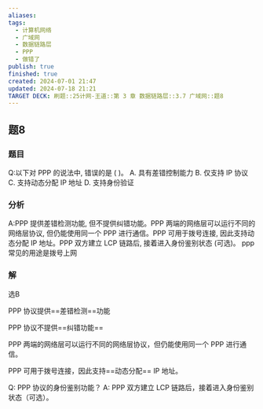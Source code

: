 ```yaml
---
aliases: 
tags:
  - 计算机网络
  - 广域网
  - 数据链路层
  - PPP
  - 做错了
publish: true
finished: true
created: 2024-07-01 21:47
updated: 2024-07-18 21:21
TARGET DECK: 刷题::25计网-王道::第 3 章 数据链路层::3.7 广域网::题8
---
```


## 题8
### 题目
Q:以下对 PPP 的说法中, 错误的是 ( )。
A. 具有差错控制能力 B. 仅支持 IP 协议
C. 支持动态分配 IP 地址 D. 支持身份验证
### 分析
A:PPP 提供差错检测功能, 但不提供纠错功能。PPP 两端的网络层可以运行不同的网络层协议,  但仍能使用同一个 PPP 进行通信。PPP 可用于拨号连接, 因此支持动态分配 IP 地址。PPP 双方建立 LCP 链路后, 接着进入身份鉴别状态 (可选)。
ppp常见的用途是拨号上网
### 解
选B




PPP 协议提供==差错检测==功能



PPP 协议不提供==纠错功能==



PPP 两端的网络层可以运行不同的网络层协议，但仍能使用同一个 PPP 进行通信。


PPP 可用于拨号连接，因此支持==动态分配== IP 地址。



Q: PPP 协议的身份鉴别功能？
A: PPP 双方建立 LCP 链路后，接着进入身份鉴别状态（可选）。


